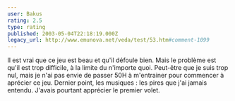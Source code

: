 ```yaml
---
user: Bakus
rating: 2.5
type: rating
published: 2003-05-04T22:18:19.000Z
legacy_url: http://www.emunova.net/veda/test/53.htm#comment-1099
---
```

Il est vrai que ce jeu est beau et qu'il défoule bien. Mais le problème est qu'il est trop difficile, à la limite du n'importe quoi. Peut-être que je suis trop nul, mais je n'ai pas envie de passer 50H à m'entrainer pour commencer à aprécier ce jeu. Dernier point, les musiques : les pires que j'ai jamais entendu. J'avais pourtant apprécier le premier volet.